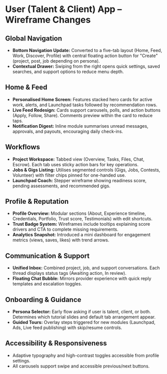 # User (Talent & Client) App – Wireframe Changes

## Global Navigation
- **Bottom Navigation Update:** Converted to a five-tab layout (Home, Feed, Work, Discover, Profile) with central floating action button for "Create" (project, post, job depending on persona).
- **Contextual Drawer:** Swiping from the right opens quick settings, saved searches, and support options to reduce menu depth.

## Home & Feed
- **Personalised Home Screen:** Features stacked hero cards for active work, alerts, and Launchpad tasks followed by recommendation rows.
- **Live Feed Redesign:** Cards support carousels, polls, and action buttons (Apply, Follow, Share). Comments preview within the card to reduce taps.
- **Notification Digest:** Inline module summarises unread messages, approvals, and payouts, encouraging daily check-ins.

## Workflows
- **Project Workspace:** Tabbed view (Overview, Tasks, Files, Chat, Escrow). Each tab uses sticky action bars for key operations.
- **Jobs & Gigs Listing:** Utilises segmented controls (Gigs, Jobs, Contests, Volunteer) with filter chips pinned for one-handed use.
- **Launchpad Coach:** Stepper wireframe showing readiness score, pending assessments, and recommended gigs.

## Profile & Reputation
- **Profile Overview:** Modular sections (About, Experience timeline, Credentials, Portfolio, Trust score, Testimonials) with edit shortcuts.
- **Trust Badge System:** Wireframes include tooltips explaining score drivers and CTA to complete missing requirements.
- **Analytics Snapshot:** Introduced a mini dashboard for engagement metrics (views, saves, likes) with trend arrows.

## Communication & Support
- **Unified Inbox:** Combined project, job, and support conversations. Each thread displays status tags (Awaiting action, In review).
- **Floating Chat Bubble:** Mirrors provider experience with quick reply templates and escalation toggles.

## Onboarding & Guidance
- **Persona Selector:** Early flow asking if user is talent, client, or both. Determines which tutorial slides and default tab arrangement appear.
- **Guided Tours:** Overlay steps triggered for new modules (Launchpad, Ads, Live feed publishing) with skip/resume controls.

## Accessibility & Responsiveness
- Adaptive typography and high-contrast toggles accessible from profile settings.
- All carousels support swipe and accessible previous/next buttons.
